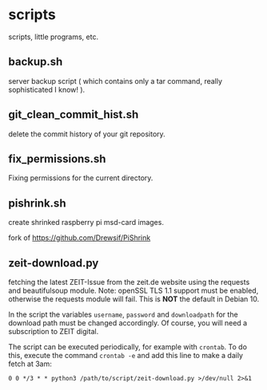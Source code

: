# scripts
scripts, little programs, etc.

## backup.sh
server backup script ( which contains only a tar command, really sophisticated I know! ).

## git_clean_commit_hist.sh
delete the commit history of your git repository.

## fix_permissions.sh
Fixing permissions for the current directory.

## pishrink.sh
create shrinked raspberry pi msd-card images.

fork of https://github.com/Drewsif/PiShrink  

## zeit-download.py
fetching the latest ZEIT-Issue from the zeit.de website using the requests and beautifulsoup module.
Note: openSSL TLS 1.1 support must be enabled, otherwise the requests module will fail. This is **NOT** the default in Debian 10.

In the script the variables `username`, `password` and `downloadpath` for the download path must be changed accordingly. Of course, you will need a subscription to ZEIT digital.

The script can be executed periodically, for example with `crontab`. To do this, execute the command `crontab -e` and add this line to make a daily fetch at 3am:

    0 0 */3 * * python3 /path/to/script/zeit-download.py >/dev/null 2>&1
